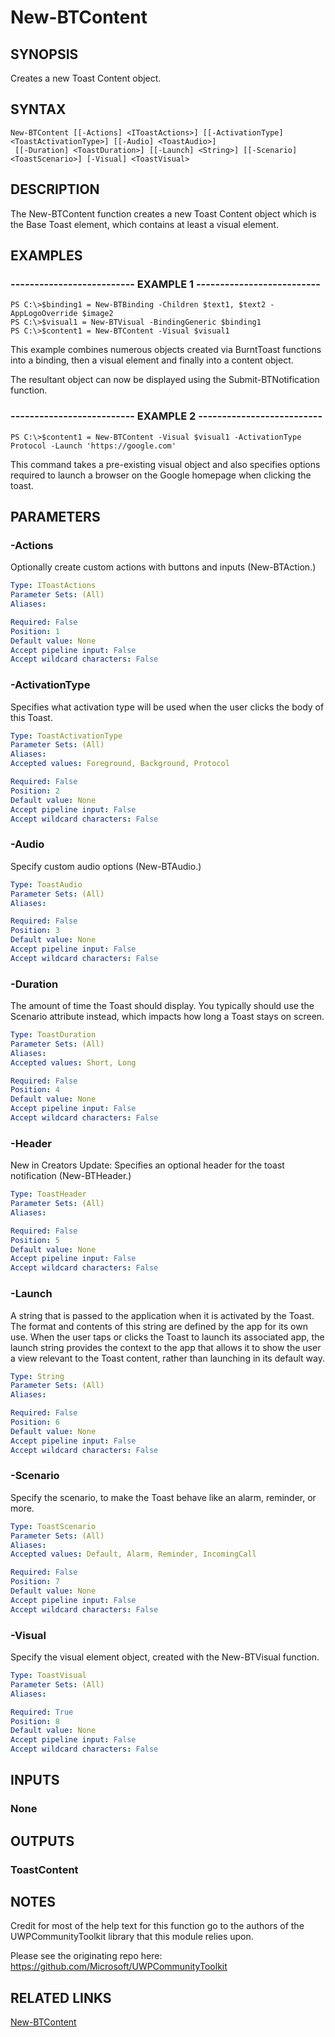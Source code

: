 # New-BTContent

## SYNOPSIS
Creates a new Toast Content object.

## SYNTAX

```
New-BTContent [[-Actions] <IToastActions>] [[-ActivationType] <ToastActivationType>] [[-Audio] <ToastAudio>]
 [[-Duration] <ToastDuration>] [[-Launch] <String>] [[-Scenario] <ToastScenario>] [-Visual] <ToastVisual>
```

## DESCRIPTION
The New-BTContent function creates a new Toast Content object which is the Base Toast element, which contains at least a visual element.

## EXAMPLES

### -------------------------- EXAMPLE 1 --------------------------
```
PS C:\>$binding1 = New-BTBinding -Children $text1, $text2 -AppLogoOverride $image2
PS C:\>$visual1 = New-BTVisual -BindingGeneric $binding1
PS C:\>$content1 = New-BTContent -Visual $visual1
```

This example combines numerous objects created via BurntToast functions into a binding, then a visual element and finally into a content object.

The resultant object can now be displayed using the Submit-BTNotification function.

### -------------------------- EXAMPLE 2 --------------------------
```
PS C:\>$content1 = New-BTContent -Visual $visual1 -ActivationType Protocol -Launch 'https://google.com'
```

This command takes a pre-existing visual object and also specifies options required to launch a browser on the Google homepage when clicking the toast.

## PARAMETERS

### -Actions
Optionally create custom actions with buttons and inputs (New-BTAction.)

```yaml
Type: IToastActions
Parameter Sets: (All)
Aliases:

Required: False
Position: 1
Default value: None
Accept pipeline input: False
Accept wildcard characters: False
```

### -ActivationType
Specifies what activation type will be used when the user clicks the body of this Toast.

```yaml
Type: ToastActivationType
Parameter Sets: (All)
Aliases:
Accepted values: Foreground, Background, Protocol

Required: False
Position: 2
Default value: None
Accept pipeline input: False
Accept wildcard characters: False
```

### -Audio
Specify custom audio options (New-BTAudio.)

```yaml
Type: ToastAudio
Parameter Sets: (All)
Aliases:

Required: False
Position: 3
Default value: None
Accept pipeline input: False
Accept wildcard characters: False
```

### -Duration
The amount of time the Toast should display. You typically should use the Scenario attribute instead, which impacts how long a Toast stays on screen.

```yaml
Type: ToastDuration
Parameter Sets: (All)
Aliases:
Accepted values: Short, Long

Required: False
Position: 4
Default value: None
Accept pipeline input: False
Accept wildcard characters: False
```

### -Header
New in Creators Update: Specifies an optional header for the toast notification (New-BTHeader.)

```yaml
Type: ToastHeader
Parameter Sets: (All)
Aliases:

Required: False
Position: 5
Default value: None
Accept pipeline input: False
Accept wildcard characters: False
```

### -Launch
A string that is passed to the application when it is activated by the Toast. The format and contents of this string are defined by the app for its own use. When the user taps or clicks the Toast to launch its associated app, the launch string provides the context to the app that allows it to show the user a view relevant to the Toast content, rather than launching in its default way.

```yaml
Type: String
Parameter Sets: (All)
Aliases:

Required: False
Position: 6
Default value: None
Accept pipeline input: False
Accept wildcard characters: False
```

### -Scenario
Specify the scenario, to make the Toast behave like an alarm, reminder, or more.

```yaml
Type: ToastScenario
Parameter Sets: (All)
Aliases:
Accepted values: Default, Alarm, Reminder, IncomingCall

Required: False
Position: 7
Default value: None
Accept pipeline input: False
Accept wildcard characters: False
```

### -Visual
Specify the visual element object, created with the New-BTVisual function.

```yaml
Type: ToastVisual
Parameter Sets: (All)
Aliases:

Required: True
Position: 8
Default value: None
Accept pipeline input: False
Accept wildcard characters: False
```

## INPUTS

### None

## OUTPUTS

### ToastContent

## NOTES
Credit for most of the help text for this function go to the authors of the UWPCommunityToolkit library that this module relies upon.

Please see the originating repo here: https://github.com/Microsoft/UWPCommunityToolkit

## RELATED LINKS

[New-BTContent](https://github.com/Windos/BurntToast/blob/master/Help/New-BTContent.md)
